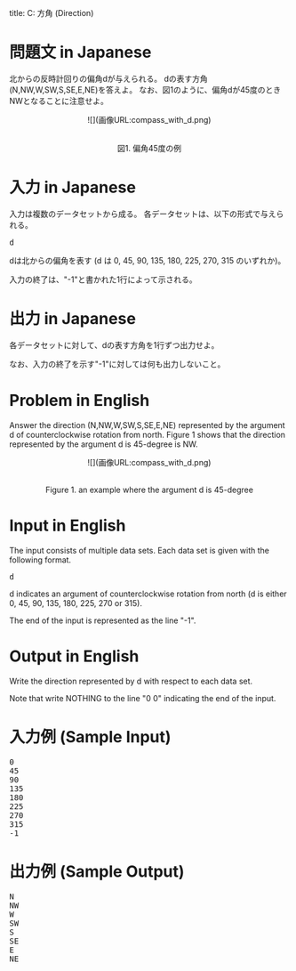 title: C: 方角 (Direction)

問題文 in Japanese
==
北からの反時計回りの偏角dが与えられる。
dの表す方角(N,NW,W,SW,S,SE,E,NE)を答えよ。
なお、図1のように、偏角dが45度のときNWとなることに注意せよ。

<center>
![](画像URL:compass_with_d.png)

<br>図1. 偏角45度の例 </center>

入力 in Japanese
==
入力は複数のデータセットから成る。
各データセットは、以下の形式で与えられる。

<pre>
d
</pre>

dは北からの偏角を表す (d は 0, 45, 90, 135, 180, 225, 270, 315 のいずれか)。

入力の終了は、"-1"と書かれた1行によって示される。

出力 in Japanese
==
各データセットに対して、dの表す方角を1行ずつ出力せよ。

なお、入力の終了を示す"-1"に対しては何も出力しないこと。

Problem in English
==
Answer the direction (N,NW,W,SW,S,SE,E,NE) represented by the argument d of counterclockwise rotation from north.
Figure 1 shows that the direction represented by the argument d is 45-degree is NW.

<center>
![](画像URL:compass_with_d.png)

<br>Figure 1. an example where the argument d is 45-degree </center>

Input in English
==
The input consists of multiple data sets.
Each data set is given with the following format.

<pre>
d
</pre>

d indicates an argument of counterclockwise rotation from north (d is either 0, 45, 90, 135, 180, 225, 270 or 315).

The end of the input is represented as the line "-1".

Output in English
==
Write the direction represented by d with respect to each data set.

Note that write NOTHING to the line "0 0" indicating the end of the input.

入力例 (Sample Input)
==
<pre>
0
45
90
135
180
225
270
315
-1
</pre>

出力例 (Sample Output)
==
<pre>
N
NW
W
SW
S
SE
E
NE
</pre>

